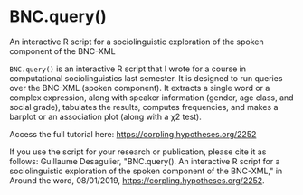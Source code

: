 # BNC.query()
An interactive R script for a sociolinguistic exploration of the spoken component of the BNC-XML

`BNC.query()` is an interactive R script that I wrote for a course in computational sociolinguistics last semester. It is designed to run queries over the BNC-XML (spoken component). It extracts a single word or a complex expression, along with speaker information (gender, age class, and social grade), tabulates the results, computes frequencies, and makes a barplot or an association plot (along with a χ2 test).

Access the full tutorial here: https://corpling.hypotheses.org/2252

If you use the script for your research or publication, please cite it as follows:
Guillaume Desagulier, "BNC.query(). An interactive R script for a sociolinguistic exploration of the spoken component of the BNC-XML," in Around the word, 08/01/2019, https://corpling.hypotheses.org/2252.
